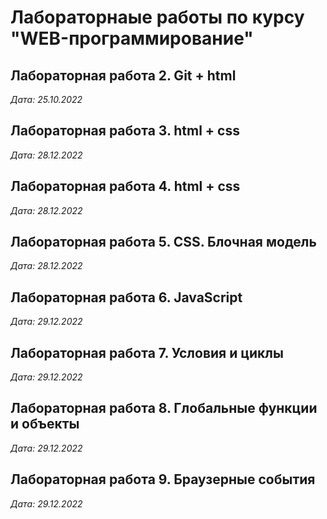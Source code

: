 # Лабораторнаые работы по курсу "WEB-программирование"

## Лабораторная работа 2. Git + html

*Дата: 25.10.2022*

## Лабораторная работа 3. html + css

*Дата: 28.12.2022*

## Лабораторная работа 4. html + css

*Дата: 28.12.2022*

## Лабораторная работа 5. CSS. Блочная модель

*Дата: 28.12.2022*

## Лабораторная работа 6. JavaScript

*Дата: 29.12.2022*

## Лабораторная работа 7. Условия и циклы

*Дата: 29.12.2022*

## Лабораторная работа 8. Глобальные функции и объекты

*Дата: 29.12.2022*

## Лабораторная работа 9. Браузерные события

*Дата: 29.12.2022*